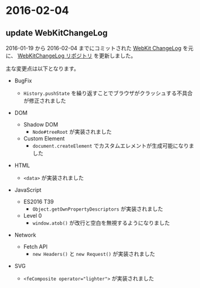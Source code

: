 # 2016-02-04

## update WebKitChangeLog

2016-01-19 から 2016-02-04 までにコミットされた [WebKit ChangeLog](http://trac.webkit.org/) を元に、
[WebKitChangeLog リポジトリ](https://github.com/uupaa/WebKitChangeLog/wiki/_compare/cda9b7f0e74bed878479a24ccee591d4c692dd0c...3f62705b70a51243cb6686e46f11efa210e570e4) を更新しました。

主な変更点は以下となります。

- BugFix
    - `History.pushState` を繰り返すことでブラウザがクラッシュする不具合が修正されました

- DOM
    - Shadow DOM
        - `Node#treeRoot` が実装されました
    - Custom Element
        - `document.createElement` でカスタムエレメントが生成可能になりました

- HTML
    - `<data>` が実装されました

- JavaScript
    - ES2016 T39
        - `Object.getOwnPropertyDescriptors` が実装されました
    - Level 0
        - `window.atob()` が改行と空白を無視するようになりました

- Network
    - Fetch API
        - `new Headers()` と `new Request()` が実装されました
- SVG
    - `<feComposite operator="lighter">` が実装されました

